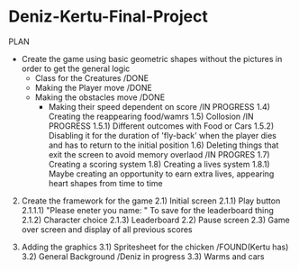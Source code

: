 # Deniz-Kertu-Final-Project
PLAN
- Create the game using basic geometric shapes without the pictures in order to get the general logic 
  - Class for the Creatures /DONE 
  - Making the Player move /DONE 
  - Making the obstacles move /DONE 
    - Making their speed dependent on score /IN PROGRESS
  1.4) Creating the reappearing food/wamrs 
  1.5) Collosion /IN PROGRESS 
    1.5.1) Different outcomes with Food or Cars 
    1.5.2) Disabling it for the duration of 'fly-back' when the player dies and has to return to the initial position 
  1.6) Deleting things that exit the screen to avoid memory overlaod /IN PROGRES
  1.7) Creating a scoring system 
  1.8) Creating a lives system 
    1.8.1) Maybe creating an opportunity to earn extra lives, appearing heart shapes from time to time 
2) Create the framework for the game 
  2.1) Initial screen
    2.1.1) Play button 
      2.1.1.1) "Please eneter you name: " To save for the leaderboard thing 
    2.1.2) Character choice 
    2.1.3) Leaderboard 
  2.2) Pause screen 
  2.3) Game over screen and display of all previous scores
 
3) Adding the graphics 
  3.1) Spritesheet for the chicken /FOUND(Kertu has) 
  3.2) General Background /Deniz in progress 
  3.3) Warms and cars 

